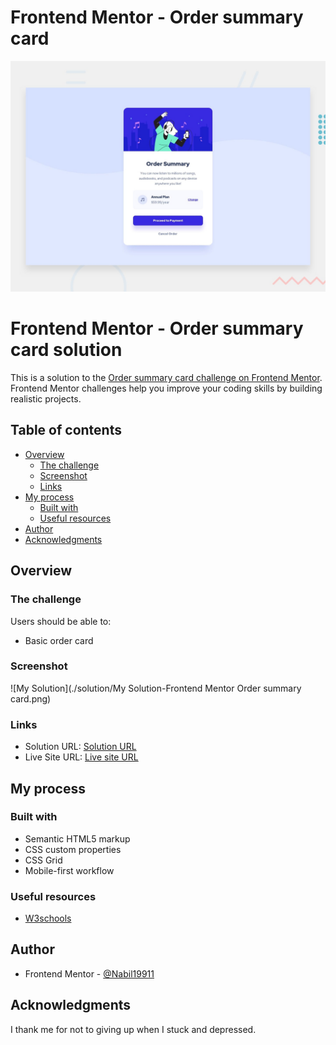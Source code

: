 # Frontend Mentor - Order summary card

![Design preview for the Order summary card coding challenge](./design/desktop-preview.jpg)

# Frontend Mentor - Order summary card solution

This is a solution to the [Order summary card challenge on Frontend Mentor](https://www.frontendmentor.io/challenges/order-summary-component-QlPmajDUj). Frontend Mentor challenges help you improve your coding skills by building realistic projects.

## Table of contents

- [Overview](#overview)
  - [The challenge](#the-challenge)
  - [Screenshot](#screenshot)
  - [Links](#links)
- [My process](#my-process)
  - [Built with](#built-with)
  - [Useful resources](#useful-resources)
- [Author](#author)
- [Acknowledgments](#acknowledgments)

## Overview

### The challenge

Users should be able to:

- Basic order card

### Screenshot

![My Solution](./solution/My Solution-Frontend Mentor Order summary card.png)

### Links

- Solution URL: [Solution URL](https://github.com/Nabil19911/Order-Summary-FrontEnd-Mentor-)
- Live Site URL: [Live site URL](https://nabil19911.github.io/Order-Summary-FrontEnd-Mentor-/)

## My process

### Built with

- Semantic HTML5 markup
- CSS custom properties
- CSS Grid
- Mobile-first workflow

### Useful resources

- [W3schools](https://www.w3schools.com/)

## Author

- Frontend Mentor - [@Nabil19911](https://www.frontendmentor.io/profile/Nabil19911)

## Acknowledgments

I thank me for not to giving up when I stuck and depressed.
